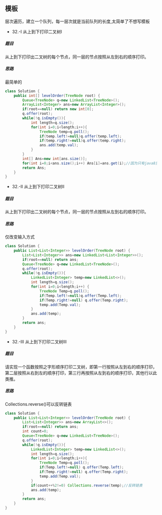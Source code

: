 ## 模板
层次遍历，建立一个队列，每一层次就是当前队列的长度,太简单了不想写模板
* 32.-I 从上到下打印二叉树I
##### 题目
从上到下打印出二叉树的每个节点，同一层的节点按照从左到右的顺序打印。
##### 思路
最简单的
```java
class Solution {
    public int[] levelOrder(TreeNode root) {
        Queue<TreeNode> q=new LinkedList<TreeNode>();
        ArrayList<Integer> ans=new ArrayList<Integer>();
        if(root==null) return new int[0];
        q.offer(root);
        while(!q.isEmpty()){
            int length=q.size();
            for(int i=0;i<length;i++){
                TreeNode temp=q.poll();
                if(temp.left!=null)q.offer(temp.left);
                if(temp.right!=null)q.offer(temp.right);
                ans.add(temp.val);
            }
        }
        int[] Ans=new int[ans.size()];
        for(int i=0;i<ans.size();i++) Ans[i]=ans.get(i);//因为只有java8里才有将ArrayList<Integer>转换为 int[],因此自己新建一个数组
        return Ans;
    }
}
```
* 32.-II 从上到下打印二叉树II
##### 题目
从上到下打印出二叉树的每个节点，同一层的节点按照从左到右的顺序打印。
##### 思路
仅改变输入方式
```java
class Solution {
    public List<List<Integer>> levelOrder(TreeNode root) {
        List<List<Integer>> ans=new LinkedList<List<Integer>>();
        if(root==null) return ans;
        Queue<TreeNode> q=new LinkedList<TreeNode>();
        q.offer(root);
        while(!q.isEmpty()){
            LinkedList<Integer> temp=new LinkedList<>();
            int length=q.size();
            for(int i=0;i<length;i++) {
                TreeNode Temp=q.poll();
                if(Temp.left!=null)q.offer(Temp.left);
                if(Temp.right!=null) q.offer(Temp.right);
                temp.add(Temp.val);
            }
            ans.add(temp);
        }
        return ans;
    }
}
```
* 32.-III 从上到下打印二叉树III
##### 题目
请实现一个函数按照之字形顺序打印二叉树，即第一行按照从左到右的顺序打印，第二层按照从右到左的顺序打印，第三行再按照从左到右的顺序打印，其他行以此类推。
##### 思路
Collections.reverse()可以反转链表
```java
class Solution {
    public List<List<Integer>> levelOrder(TreeNode root) {
        List<List<Integer>> ans=new ArrayList<>();
        if(root==null) return ans;
        int count=0;
        Queue<TreeNode> q=new LinkedList<TreeNode>();
        q.offer(root);
        while(!q.isEmpty()){
            LinkedList<Integer> temp=new LinkedList<>();
            int length=q.size();
            for(int i=0;i<length;i++){
                TreeNode Temp=q.poll();
                if(Temp.left!=null) q.offer(Temp.left);
                if(Temp.right!=null) q.offer(Temp.right);
                temp.add(Temp.val);
            }
            if(count++%2!=0) Collections.reverse(temp);//反转链表
            ans.add(temp);
        }
        return ans;
    }
}
```
